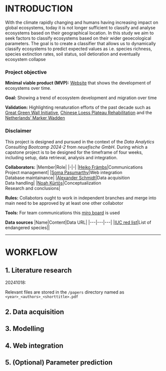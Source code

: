 # __INTRODUCTION__

With the climate rapidly changing and humans having increasing impact on global ecosystems, today it is not longer sufficient to classify and analyse ecosystems based on their geographical location. In this study we aim to seek factors to classify ecosystems based on their wider geoecological parameters. The goal is to create a classifier that allows us to dynamically classify ecosystems to predict expected values as i.e. species richness, species extinction rates, soil status, soil detioration and eventually ecosystem collapse <br>

### Project objective

**Minimal viable product (MVP):** [Website](link.to.website) that shows the development of ecosystems over time.

**Goal:** Showing a trend of ecosystem development and migration over time

**Validation:** Highlighting renaturation efforts of the past decade such as [Great Green Wall Initiative](https://www.unccd.int/our-work/ggwi), [Chinese Loess Plateau Rehabilitation](https://sustainabledevelopment.un.org/content/dsd/dsd_aofw_mg/mg_success_stories/csd8/SARD-16.htm) and the [Netherlands’ Marker Wadden](https://www.ecoshape.org/en/cases/marker-wadden/)



### Disclaimer

This project is designed and pursued in the context of the *Data Analytics Consulting Bootcamp 2024-2* from *neuefische GmbH*. During which a capstone project is to be designed for the timeframe of four weeks, including setup, data retrieval, analysis and integration.

**Collaborators:** 
|Member|Role|
|-|-|
|[Heiko Främbs](https://github.com/HeikoFrae)|Communications <br> Project management|
|[Soma	Pasumarthy](https://github.com/pasumaso/pasumaso)|Web integration <br> Database maintainance|
|[Alexander Schmidt](https://github.com/aschmidtphil/aschmidtphil)|Data acquisition <br> Data handling|
|[Noah Kürtös](https://github.com/NoahKuertoes)|Conceptualization <br> Research and conclusions|

**Rules:** Collabotors ought to work in independent branches and merge into main need to be approved by at least one other collabotor

**Tools:** For team communications this [miro board](https://miro.com/app/board/uXjVLRd7MDI=/?share_link_id=695364651737) is used

**Data sources**
|Name|Content|Data URL|
|---|---|---|
|[IUC red list](https://www.iucnredlist.org/)|List of endangered species||

---

# __WORKFLOW__

## 1. Literature research

20241018: 

Relevant files are stored in the `/papers` directory named as `<year>_<authors>_<shorttitle>.pdf` 


## 2. Data acquisition

## 3. Modelling 

## 4. Web integration

## 5. (Optional) Parameter prediction


